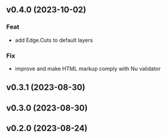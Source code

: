 ## v0.4.0 (2023-10-02)

### Feat

- add Edge.Cuts to default layers

### Fix

- improve and make HTML markup comply with Nu validator

## v0.3.1 (2023-08-30)

## v0.3.0 (2023-08-30)

## v0.2.0 (2023-08-24)
